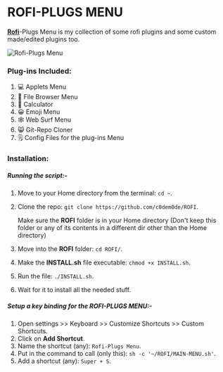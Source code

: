 # ROFI-PLUGS MENU

[**Rofi**](https://github.com/DaveDavenport/rofi)-Plugs Menu is my collection of some rofi plugins and some custom made/edited plugins too.

<img src="/home/home/Pictures/ROfi/Rofi-Plugs Menu.png" alt="Rofi-Plugs Menu"  />

### Plug-ins Included:

1. 💻 Applets Menu
2. 📁 File Browser Menu
3. 🧮 Calculator
4. 😀 Emoji Menu
5. 🕸️ Web Surf Menu
6. 😸 Git-Repo Cloner
7. 🗒️ Config Files for the plug-ins Menu



### Installation:

##### Running the script:-

1. Move to your Home directory from the terminal: `cd ~`.

2. Clone the repo: `git clone https://github.com/c0dem0de/ROFI`.

   Make sure the **ROFI** folder is in your Home directory (Don't keep this folder or any of its contents in a different dir other than the Home directory)

3. Move into the **ROFI** folder: `cd ROFI/`.
4. Make the **INSTALL.sh** file executable: `chmod +x INSTALL.sh`.
5. Run the file: `./INSTALL.sh`.
6. Wait for it to install all the needed stuff.

##### Setup a key binding for the *ROFI-PLUGS MENU*:-

1. Open settings >> Keyboard >> Customize Shortcuts >> Custom Shortcuts.
2. Click on **Add Shortcut**.
3. Name the shortcut (any): `Rofi-Plugs Menu`.
4. Put in the command to call (only this): `sh -c '~/ROFI/MAIN-MENU.sh'`.
5. Add a shortcut (any): `Super + S`.

